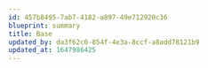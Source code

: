 ```yaml
---
id: 457b8495-7ab7-4182-a897-49e712920c36
blueprint: summary
title: Base
updated_by: da3f62c0-854f-4e3a-8ccf-a8add78121b9
updated_at: 1647986425
---
```

